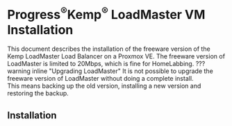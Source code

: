 # **Progress**<sup>&reg;</sup>Kemp<sup>&reg;</sup> LoadMaster VM Installation
This document describes the installation of the freeware version of the Kemp LoadMaster Load Balancer on a Proxmox VE.
The freeware version of LoadMaster is limited to 20Mbps, which is fine for HomeLabbing.
??? warning inline "Upgrading LoadMaster"
    It is not possible to upgrade the freeware version of LoadMaster without doing a complete install.<br>
    This means backing up the old version, installing a new version and restoring the backup.

## Installation

